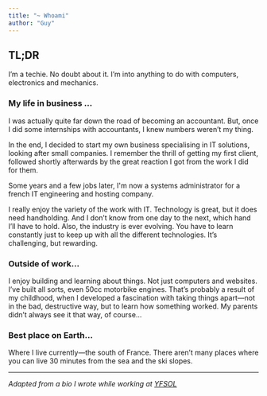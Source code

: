 ```yaml
---
title: "~ Whoami"
author: "Guy"
---
```



## TL;DR 

I’m a techie. No doubt about it. I’m into anything to do with computers, electronics and mechanics.

### My life in business ...

I was actually quite far down the road of becoming an accountant. But, once I did some internships with accountants, I knew numbers weren’t my thing.

In the end, I decided to start my own business specialising in IT solutions, looking after small companies. I remember the thrill of getting my first client, followed shortly afterwards by the great reaction I got from the work I did for them.

Some years and a few jobs later, I'm now a systems administrator for a french IT engineering and hosting company.

I really enjoy the variety of the work with IT. Technology is great, but it does need handholding. And I don’t know from one day to the next, which hand I’ll have to hold. Also, the industry is ever evolving. You have to learn constantly just to keep up with all the different technologies. It’s challenging, but rewarding.

### Outside of work…

I enjoy building and learning about things. Not just computers and websites. I’ve built all sorts, even 50cc motorbike engines. That’s probably a result of my childhood, when I developed a fascination with taking things apart—not in the bad, destructive way, but to learn how something worked. My parents didn’t always see it that way, of course…

### Best place on Earth…

Where I live currently—the south of France. There aren’t many places where you can live 30 minutes from the sea and the ski slopes.

----
_Adapted from a bio I wrote while working at [YFSOL](https://yfsol.com)_